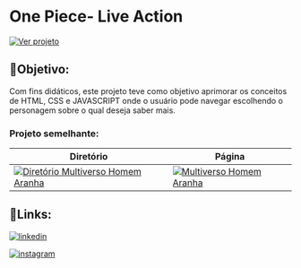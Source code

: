 # One Piece- Live Action


[![Ver projeto](https://img.shields.io/badge/Ver_projeto-black?style=for-the-badge&logo=github&logoColor=white)](https://euingridsouza.github.io/OnePiece_liveAction/)



## 🎯Objetivo:


Com fins didáticos, este projeto teve como objetivo aprimorar os conceitos de HTML, CSS e JAVASCRIPT onde o usuário pode navegar escolhendo o personagem sobre o qual deseja saber mais.




### Projeto semelhante:
| Diretório  | Página|
| ------------- | ------------- |
| [![Diretório Multiverso Homem Aranha](https://img.shields.io/badge/Multiverso_Homem_Aranha-black?style=for-the-badge&logo=github&logoColor=white)](https://github.com/EuIngridSouza/Multiverso_Homem-Aranha.git)  | [![Multiverso Homem Aranha](https://img.shields.io/badge/One_Piece-black?style=for-the-badge&logoColor=white)](https://euingridsouza.github.io/Multiverso_Homem-Aranha/)  |



## 🔗Links: 

[![linkedin](https://img.shields.io/badge/linkedin-0A66C2?style=for-the-badge&logo=linkedin&logoColor=white)](https://www.linkedin.com/in/ingrid-coelho-de-abreu-de-souza?utm_source=share&utm_campaign=share_via&utm_content=profile&utm_medium=android_app)

[![instagram](https://img.shields.io/badge/instagram-0A66C2?style=for-the-badge&logo=instagram&logoColor=white)](https://instagram.com/ingridcoelhoab.s?utm_source=qr&igshid=ZDExYjZkNGI0OA==)

